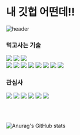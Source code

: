# 내 깃헙 어떤데!!

![header](https://capsule-render.vercel.app/api?type=transparent&height=150&text=Hellow%20Code%20Mungtaeng-i%20World&fontColor=C5715D&fontSize=30&fontAlign=40&stroke=594A54&fontAlignY=30)

### 먹고사는 기술

<div align="left">
<img src="https://img.shields.io/badge/unity-000000?style=for-the-badge&logo=unity&logoColor=E8EAED">
<img src="https://img.shields.io/badge/csharp-512BD4?style=for-the-badge&logo=csharp&logoColor=white">
<img src="https://img.shields.io/badge/dotnet-512BD4?style=for-the-badge&logo=dotnet&logoColor=white">
</div>

<div align="left">
<img src="https://img.shields.io/badge/visualstudio-5C2D91?style=for-the-badge&logo=visualstudio&logoColor=white">
<img src="https://img.shields.io/badge/rider-000000?style=for-the-badge&logo=rider&logoColor=red">
<img src="https://img.shields.io/badge/androidstudio-000000?style=for-the-badge&logo=androidstudio&logoColor=3DDC84">
<img src="https://img.shields.io/badge/teamcity-000000?style=for-the-badge&logo=teamcity&logoColor=white">
<img src="https://img.shields.io/badge/jenkins-D24939?style=for-the-badge&logo=jenkins&logoColor=white">
<img src="https://img.shields.io/badge/git-F05032?style=for-the-badge&logo=git&logoColor=white">
<img src="https://img.shields.io/badge/fastlane-00F200?style=for-the-badge&logo=fastlane&logoColor=white">
<img src="https://img.shields.io/badge/cocoapods-EE3322?style=for-the-badge&logo=cocoapods&logoColor=white">
</div>


### 관심사

<div align="left">
<img src="https://img.shields.io/badge/godotengine-478CBF?style=for-the-badge&logo=godotengine&logoColor=white">
<img src="https://img.shields.io/badge/javascript-F7DF1E?style=for-the-badge&logo=javascript&logoColor=white">
<img src="https://img.shields.io/badge/swift-F05138?style=for-the-badge&logo=swift&logoColor=white">
<img src="https://img.shields.io/badge/cplusplus-00599C?style=for-the-badge&logo=cplusplus&logoColor=white">
<img src="https://img.shields.io/badge/android-3DDC84?style=for-the-badge&logo=android&logoColor=white">
<img src="https://img.shields.io/badge/python-3776AB?style=for-the-badge&logo=python&logoColor=white">
</div>

<br><br>

![Anurag's GitHub stats](https://github-readme-stats.vercel.app/api?username=TIRO044&show_icons=true&theme=calm)

<!--
**TIRO044/TIRO044** is a ✨ _special_ ✨ repository because its `README.md` (this file) appears on your GitHub profile.

Here are some ideas to get you started:

- 🔭 I’m currently working on ...
- 🌱 I’m currently learning ...
- 👯 I’m looking to collaborate on ...
- 🤔 I’m looking for help with ...
- 💬 Ask me about ...
- 📫 How to reach me: ...
- 😄 Pronouns: ...
- ⚡ Fun fact: ...
-->
